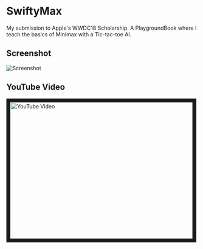 # SwiftyMax
My submission to Apple's WWDC18 Scholarship. A PlaygroundBook where I teach the basics of Minimax with a Tic-tac-toe AI.

## Screenshot

![Screenshot](https://i.imgur.com/mA0NaMG.png)

## YouTube Video

<a href="http://www.youtube.com/watch?feature=player_embedded&v=-Sjp4pD6RAU" target="_blank"><img src="http://img.youtube.com/vi/-Sjp4pD6RAU/0.jpg" alt="YouTube Video" width="480" height="360" border="10" /></a>

